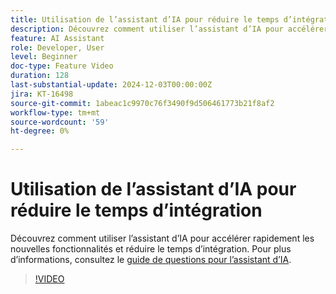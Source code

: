 ```yaml
---
title: Utilisation de l’assistant d’IA pour réduire le temps d’intégration
description: Découvrez comment utiliser l’assistant d’IA pour accélérer rapidement les nouvelles fonctionnalités et réduire le temps d’intégration.
feature: AI Assistant
role: Developer, User
level: Beginner
doc-type: Feature Video
duration: 128
last-substantial-update: 2024-12-03T00:00:00Z
jira: KT-16498
source-git-commit: 1abeac1c9970c76f3490f9d506461773b21f8af2
workflow-type: tm+mt
source-wordcount: '59'
ht-degree: 0%

---
```



# Utilisation de l’assistant d’IA pour réduire le temps d’intégration

Découvrez comment utiliser l’assistant d’IA pour accélérer rapidement les nouvelles fonctionnalités et réduire le temps d’intégration. Pour plus d’informations, consultez le [guide de questions pour l’assistant d’IA](https://experienceleague.adobe.com/en/docs/experience-platform/ai-assistant/questions).

>[!VIDEO](https://video.tv.adobe.com/v/3438032/?learn=on&enablevpops)
